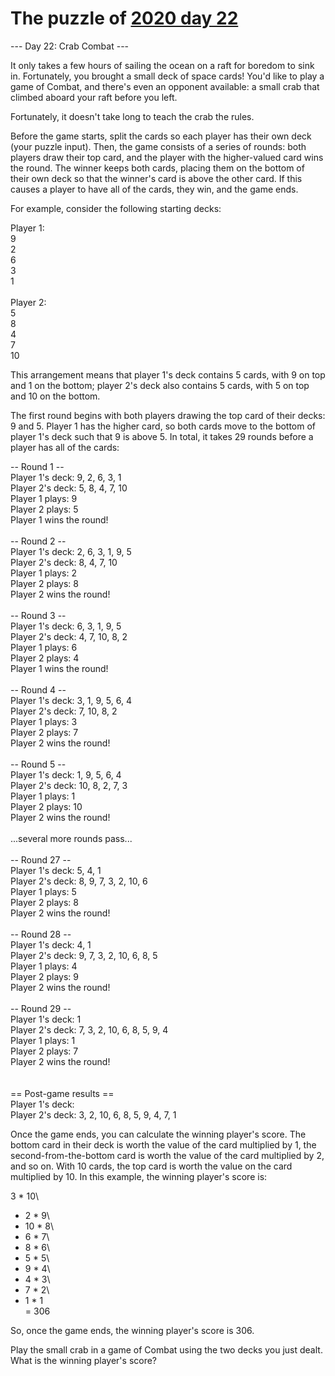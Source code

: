# The puzzle of [2020 day 22](https://adventofcode.com/2020/day/22)

--- Day 22: Crab Combat ---

It only takes a few hours of sailing the ocean on a raft for boredom to sink in. Fortunately, you brought a small deck of space cards! You'd like to play a game of Combat, and there's even an opponent available: a small crab that climbed aboard your raft before you left.

Fortunately, it doesn't take long to teach the crab the rules.

Before the game starts, split the cards so each player has their own deck (your puzzle input). Then, the game consists of a series of rounds: both players draw their top card, and the player with the higher-valued card wins the round. The winner keeps both cards, placing them on the bottom of their own deck so that the winner's card is above the other card. If this causes a player to have all of the cards, they win, and the game ends.

For example, consider the following starting decks:

Player 1:\
9\
2\
6\
3\
1\
\
Player 2:\
5\
8\
4\
7\
10

This arrangement means that player 1's deck contains 5 cards, with 9 on top and 1 on the bottom; player 2's deck also contains 5 cards, with 5 on top and 10 on the bottom.

The first round begins with both players drawing the top card of their decks: 9 and 5. Player 1 has the higher card, so both cards move to the bottom of player 1's deck such that 9 is above 5. In total, it takes 29 rounds before a player has all of the cards:

-- Round 1 --\
Player 1's deck: 9, 2, 6, 3, 1\
Player 2's deck: 5, 8, 4, 7, 10\
Player 1 plays: 9\
Player 2 plays: 5\
Player 1 wins the round!\
\
-- Round 2 --\
Player 1's deck: 2, 6, 3, 1, 9, 5\
Player 2's deck: 8, 4, 7, 10\
Player 1 plays: 2\
Player 2 plays: 8\
Player 2 wins the round!\
\
-- Round 3 --\
Player 1's deck: 6, 3, 1, 9, 5\
Player 2's deck: 4, 7, 10, 8, 2\
Player 1 plays: 6\
Player 2 plays: 4\
Player 1 wins the round!\
\
-- Round 4 --\
Player 1's deck: 3, 1, 9, 5, 6, 4\
Player 2's deck: 7, 10, 8, 2\
Player 1 plays: 3\
Player 2 plays: 7\
Player 2 wins the round!\
\
-- Round 5 --\
Player 1's deck: 1, 9, 5, 6, 4\
Player 2's deck: 10, 8, 2, 7, 3\
Player 1 plays: 1\
Player 2 plays: 10\
Player 2 wins the round!\
\
...several more rounds pass...\
\
-- Round 27 --\
Player 1's deck: 5, 4, 1\
Player 2's deck: 8, 9, 7, 3, 2, 10, 6\
Player 1 plays: 5\
Player 2 plays: 8\
Player 2 wins the round!\
\
-- Round 28 --\
Player 1's deck: 4, 1\
Player 2's deck: 9, 7, 3, 2, 10, 6, 8, 5\
Player 1 plays: 4\
Player 2 plays: 9\
Player 2 wins the round!\
\
-- Round 29 --\
Player 1's deck: 1\
Player 2's deck: 7, 3, 2, 10, 6, 8, 5, 9, 4\
Player 1 plays: 1\
Player 2 plays: 7\
Player 2 wins the round!\
\
\
== Post-game results ==\
Player 1's deck: \
Player 2's deck: 3, 2, 10, 6, 8, 5, 9, 4, 7, 1

Once the game ends, you can calculate the winning player's score. The bottom card in their deck is worth the value of the card multiplied by 1, the second-from-the-bottom card is worth the value of the card multiplied by 2, and so on. With 10 cards, the top card is worth the value on the card multiplied by 10. In this example, the winning player's score is:

3 * 10\
+  2 *  9\
+ 10 *  8\
+  6 *  7\
+  8 *  6\
+  5 *  5\
+  9 *  4\
+  4 *  3\
+  7 *  2\
+  1 *  1\
= 306

So, once the game ends, the winning player's score is 306.

Play the small crab in a game of Combat using the two decks you just dealt. What is the winning player's score?